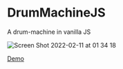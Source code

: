 # DrumMachineJS

A drum-machine in vanilla JS

![Screen Shot 2022-02-11 at 01 34 18](https://user-images.githubusercontent.com/95124571/153520786-de038013-b1e4-49d6-8407-a76c1b57ade8.png)

[Demo](https://forksort.github.io/DrumMachineJS/)
